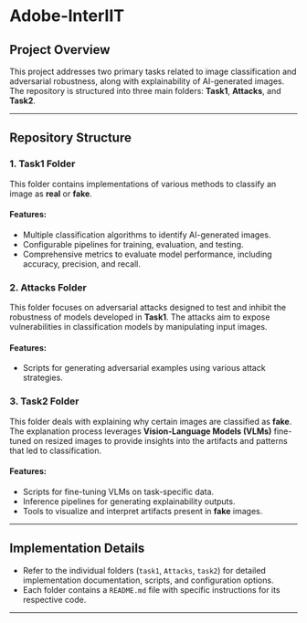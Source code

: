 # Adobe-InterIIT

## Project Overview

This project addresses two primary tasks related to image classification and adversarial robustness, along with explainability of AI-generated images. The repository is structured into three main folders: **Task1**, **Attacks**, and **Task2**.

---

## Repository Structure

### **1. Task1 Folder**
This folder contains implementations of various methods to classify an image as **real** or **fake**.

#### Features:
- Multiple classification algorithms to identify AI-generated images.
- Configurable pipelines for training, evaluation, and testing.
- Comprehensive metrics to evaluate model performance, including accuracy, precision, and recall.

### **2. Attacks Folder**
This folder focuses on adversarial attacks designed to test and inhibit the robustness of models developed in **Task1**. The attacks aim to expose vulnerabilities in classification models by manipulating input images.

#### Features:
- Scripts for generating adversarial examples using various attack strategies.

### **3. Task2 Folder**
This folder deals with explaining why certain images are classified as **fake**. The explanation process leverages **Vision-Language Models (VLMs)** fine-tuned on resized images to provide insights into the artifacts and patterns that led to classification.

#### Features:
- Scripts for fine-tuning VLMs on task-specific data.
- Inference pipelines for generating explainability outputs.
- Tools to visualize and interpret artifacts present in **fake** images.

---

## Implementation Details
- Refer to the individual folders (`task1`, `Attacks`, `task2`) for detailed implementation documentation, scripts, and configuration options.
- Each folder contains a `README.md` file with specific instructions for its respective code.

---